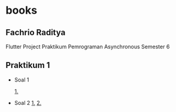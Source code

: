 # books

## Fachrio Raditya

Flutter Project Praktikum Pemrograman Asynchronous Semester 6

## Praktikum 1

- Soal 1

  [1.](./images/11.png)

- Soal 2
  [1.](./images/121.png)
  [2.](./images/122.png)
